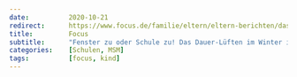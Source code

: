 ```yaml
---
date:          2020-10-21
redirect:      https://www.focus.de/familie/eltern/eltern-berichten/das-frierende-klassenzimmer-fenster-zu-oder-schule-zu-das-dauer-lueften-im-winter-ist-kein-corona-konzept_id_12566305.html
title:         Focus
subtitle:      "Fenster zu oder Schule zu! Das Dauer-Lüften im Winter ist kein Corona-Konzept"
categories:    [Schulen, MSM]
tags:          [focus, kind]
---
```

